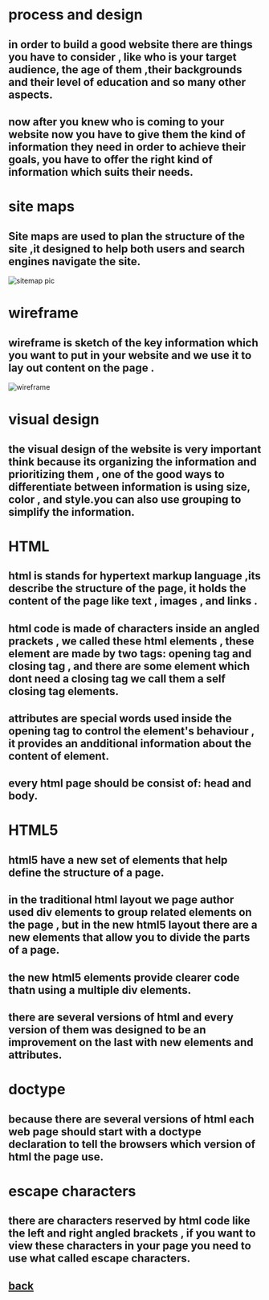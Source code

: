 # **process and design**
## **in order to build a good website there are things you have to consider , like who is your target audience, the age of them ,their backgrounds and their level of education and so many other aspects.**
## **now after you knew who is coming to your website now you have to give them the kind of information they need in order to achieve their goals, you have to offer the right kind of information which suits their needs.**

# **site maps**
## **Site maps are used to plan the structure of the site ,it designed to help both users and search engines navigate the site.**
![sitemap pic](https://blog.hubspot.com/hs-fs/hubfs/dyno-mapper-sitemap-generator.png?width=566&name=dyno-mapper-sitemap-generator.png)

# **wireframe**
## **wireframe is sketch of the key information which you want to put in your website and we use it to lay out content on the page .**
![wireframe](https://cdn-images.visual-paradigm.com/handbooks/agile-handbook/wireframe/02-newspaper-site-wireframe-example.png)

# **visual design**
## **the visual design of the website is very important think because its organizing the information and prioritizing them , one of the good ways to differentiate between information is using size, color , and style.you can also use grouping to simplify the information.**

# **HTML**
## **html is stands for hypertext markup language ,its describe the structure of the page, it holds the content of the page like text , images , and links .**
## **html code is made of characters inside an angled prackets , we called these html elements , these element are made by two tags: opening tag and closing tag , and there are some element which dont need a closing tag we call them a self closing tag elements.**

## **attributes are special words used inside the opening tag to control the element's behaviour , it provides an andditional information about the content of element.**
## **every html page should be consist of: head and body.**

# **HTML5**
## **html5 have a new set of elements that help define the structure of a page.**
## **in the traditional html layout we page author used div elements to group related elements on the page , but in the new html5 layout there are a new elements that allow you to divide the parts of a page.**
## **the new html5 elements provide clearer code thatn using a multiple div elements.**
## **there are several versions of html and every version of them was designed to be an improvement on the last with new elements and attributes.**

# **doctype**
## **because there are several versions of html each web page should start with a doctype declaration to tell the browsers which version of html the page use.**

# **escape characters**
## **there are characters reserved by html code like the left and right angled brackets , if you want to view these characters in your page you need to use what called escape characters.**

## [back](README.md)